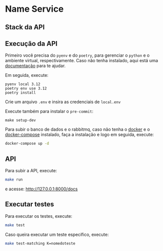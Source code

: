 # Name Service

## Stack da API

## Execução da API
Primeiro você precisa do `pyenv` e do `poetry`, para gerenciar o `python` e o ambiente virtual, respectivamente. Caso não tenha instalado, aqui está uma [documentação](https://github.com/nayannanara/poetry-documentation) para te ajudar.

Em seguida, execute:

``` shell
pyenv local 3.12
poetry env use 3.12
poetry install
```

Crie um arquivo `.env` e insira as credenciais de `local.env`

Execute também para instalar o `pre-commit`:

```shell
make setup-dev
```

Para subir o banco de dados e o rabbitmq, caso não tenha o [docker](https://docs.docker.com/engine/install/ubuntu/) e o [docker-compose](https://docs.docker.com/compose/install/linux/) instalado, faça a instalação e logo em seguida, execute:

```bash
docker-compose up -d
```

## API

Para subir a API, execute:
```bash
make run
```
e acesse: http://127.0.0.1:8000/docs


## Executar testes

Para executar os testes, execute:

```bash
make test
```

Caso queira executar um teste específico, execute:

```bash
make test-matching K=nomedoteste
```
